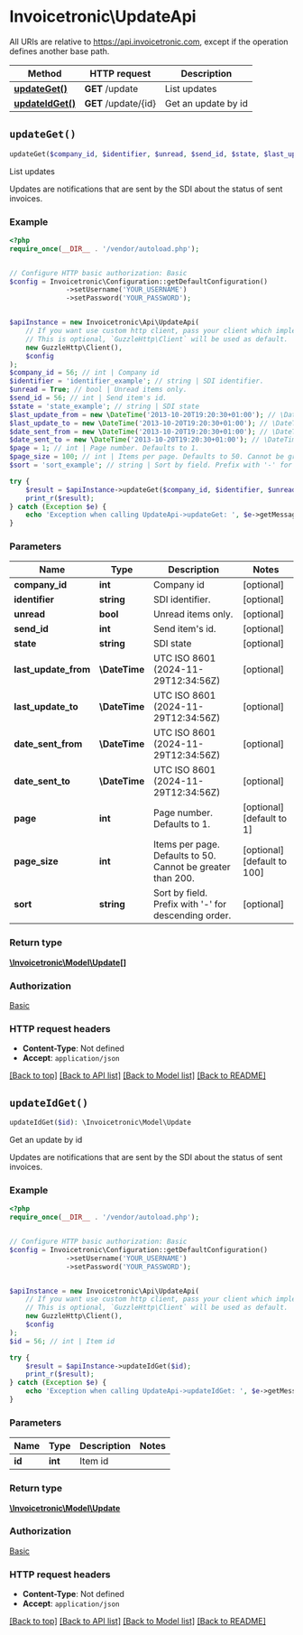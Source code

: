 # Invoicetronic\UpdateApi

All URIs are relative to https://api.invoicetronic.com, except if the operation defines another base path.

| Method | HTTP request | Description |
| ------------- | ------------- | ------------- |
| [**updateGet()**](UpdateApi.md#updateGet) | **GET** /update | List updates |
| [**updateIdGet()**](UpdateApi.md#updateIdGet) | **GET** /update/{id} | Get an update by id |


## `updateGet()`

```php
updateGet($company_id, $identifier, $unread, $send_id, $state, $last_update_from, $last_update_to, $date_sent_from, $date_sent_to, $page, $page_size, $sort): \Invoicetronic\Model\Update[]
```

List updates

Updates are notifications that are sent by the SDI about the status of sent invoices.

### Example

```php
<?php
require_once(__DIR__ . '/vendor/autoload.php');


// Configure HTTP basic authorization: Basic
$config = Invoicetronic\Configuration::getDefaultConfiguration()
              ->setUsername('YOUR_USERNAME')
              ->setPassword('YOUR_PASSWORD');


$apiInstance = new Invoicetronic\Api\UpdateApi(
    // If you want use custom http client, pass your client which implements `GuzzleHttp\ClientInterface`.
    // This is optional, `GuzzleHttp\Client` will be used as default.
    new GuzzleHttp\Client(),
    $config
);
$company_id = 56; // int | Company id
$identifier = 'identifier_example'; // string | SDI identifier.
$unread = True; // bool | Unread items only.
$send_id = 56; // int | Send item's id.
$state = 'state_example'; // string | SDI state
$last_update_from = new \DateTime('2013-10-20T19:20:30+01:00'); // \DateTime | UTC ISO 8601 (2024-11-29T12:34:56Z)
$last_update_to = new \DateTime('2013-10-20T19:20:30+01:00'); // \DateTime | UTC ISO 8601 (2024-11-29T12:34:56Z)
$date_sent_from = new \DateTime('2013-10-20T19:20:30+01:00'); // \DateTime | UTC ISO 8601 (2024-11-29T12:34:56Z)
$date_sent_to = new \DateTime('2013-10-20T19:20:30+01:00'); // \DateTime | UTC ISO 8601 (2024-11-29T12:34:56Z)
$page = 1; // int | Page number. Defaults to 1.
$page_size = 100; // int | Items per page. Defaults to 50. Cannot be greater than 200.
$sort = 'sort_example'; // string | Sort by field. Prefix with '-' for descending order.

try {
    $result = $apiInstance->updateGet($company_id, $identifier, $unread, $send_id, $state, $last_update_from, $last_update_to, $date_sent_from, $date_sent_to, $page, $page_size, $sort);
    print_r($result);
} catch (Exception $e) {
    echo 'Exception when calling UpdateApi->updateGet: ', $e->getMessage(), PHP_EOL;
}
```

### Parameters

| Name | Type | Description  | Notes |
| ------------- | ------------- | ------------- | ------------- |
| **company_id** | **int**| Company id | [optional] |
| **identifier** | **string**| SDI identifier. | [optional] |
| **unread** | **bool**| Unread items only. | [optional] |
| **send_id** | **int**| Send item&#39;s id. | [optional] |
| **state** | **string**| SDI state | [optional] |
| **last_update_from** | **\DateTime**| UTC ISO 8601 (2024-11-29T12:34:56Z) | [optional] |
| **last_update_to** | **\DateTime**| UTC ISO 8601 (2024-11-29T12:34:56Z) | [optional] |
| **date_sent_from** | **\DateTime**| UTC ISO 8601 (2024-11-29T12:34:56Z) | [optional] |
| **date_sent_to** | **\DateTime**| UTC ISO 8601 (2024-11-29T12:34:56Z) | [optional] |
| **page** | **int**| Page number. Defaults to 1. | [optional] [default to 1] |
| **page_size** | **int**| Items per page. Defaults to 50. Cannot be greater than 200. | [optional] [default to 100] |
| **sort** | **string**| Sort by field. Prefix with &#39;-&#39; for descending order. | [optional] |

### Return type

[**\Invoicetronic\Model\Update[]**](../Model/Update.md)

### Authorization

[Basic](../../README.md#Basic)

### HTTP request headers

- **Content-Type**: Not defined
- **Accept**: `application/json`

[[Back to top]](#) [[Back to API list]](../../README.md#endpoints)
[[Back to Model list]](../../README.md#models)
[[Back to README]](../../README.md)

## `updateIdGet()`

```php
updateIdGet($id): \Invoicetronic\Model\Update
```

Get an update by id

Updates are notifications that are sent by the SDI about the status of sent invoices.

### Example

```php
<?php
require_once(__DIR__ . '/vendor/autoload.php');


// Configure HTTP basic authorization: Basic
$config = Invoicetronic\Configuration::getDefaultConfiguration()
              ->setUsername('YOUR_USERNAME')
              ->setPassword('YOUR_PASSWORD');


$apiInstance = new Invoicetronic\Api\UpdateApi(
    // If you want use custom http client, pass your client which implements `GuzzleHttp\ClientInterface`.
    // This is optional, `GuzzleHttp\Client` will be used as default.
    new GuzzleHttp\Client(),
    $config
);
$id = 56; // int | Item id

try {
    $result = $apiInstance->updateIdGet($id);
    print_r($result);
} catch (Exception $e) {
    echo 'Exception when calling UpdateApi->updateIdGet: ', $e->getMessage(), PHP_EOL;
}
```

### Parameters

| Name | Type | Description  | Notes |
| ------------- | ------------- | ------------- | ------------- |
| **id** | **int**| Item id | |

### Return type

[**\Invoicetronic\Model\Update**](../Model/Update.md)

### Authorization

[Basic](../../README.md#Basic)

### HTTP request headers

- **Content-Type**: Not defined
- **Accept**: `application/json`

[[Back to top]](#) [[Back to API list]](../../README.md#endpoints)
[[Back to Model list]](../../README.md#models)
[[Back to README]](../../README.md)
